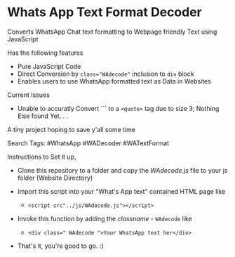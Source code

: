 # Whats App Text Format Decoder

Converts WhatsApp Chat text formatting to Webpage friendly Text using JavaScript

Has the following features

* Pure JavaScript Code
* Direct Conversion by `class="WAdecode"` inclusion to `div` block
* Enables users to use WhatsApp formatted text as Data in Websites

Current Issues

* Unable to accuratly Convert \`\`\` to a `<quote>` tag due to size 3;
  Nothing Else found Yet. . .

A tiny project hoping to save y'all some time


Search Tags: #WhatsApp #WADecoder #WATextFormat

Instructions to Set it up,

* Clone this repository to a folder and copy the *WAdecode.js* file to your js folder (Website Directory)

* Import this script into your "What's App text" contained HTML page like 
  * `<script src"../js/WAdecode.js"></script>`
  
* Invoke this function by adding the *classname* - ```WAdecode``` like 
  * `<div class=" WAdecode ">Your WhatsApp text her</div>`
  
* That's it, you're good to go. :)
